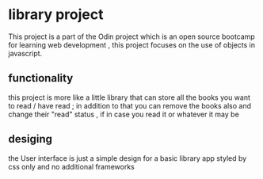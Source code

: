 
# library project

This project is a part of the Odin project which is an open source bootcamp for learning web development , this project focuses on the use of objects in javascript.


## functionality
this project is more like a little library that can store all the books you want to read / have read ; in addition to that you can remove the books also and change their "read" status , if in case you read it or whatever it may be 

## desiging
the User interface is just a simple design for a basic library app styled by css only and no additional frameworks 
